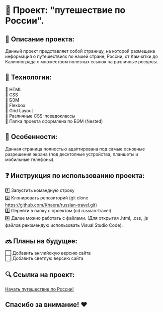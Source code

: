 # :bear: Проект: "путешествие по России".

## :open_file_folder: Описание проекта:
Данный проект представляет собой страницу, на которой размещена информация о путешествиях по нашей стране, России, от Камчатки до Калининграда с множеством полезных ссылок на различные ресурсы.

## :wrench: Технологии:
:small_orange_diamond: HTML    
:small_orange_diamond: CSS    
:small_orange_diamond: БЭМ    
:small_orange_diamond: Flexbox    
:small_orange_diamond: Grid Layout    
:small_orange_diamond: Различные CSS-псевдоклассы    
:small_orange_diamond: Папка проекта оформлена по БЭМ (Nested)

## :eyes: Особенности:
Данная страница полностью адаптирована под самые основные разрешения экрана (под десктопные устройства, планшеты и мобильные телефоны).

## :question: Инструкция по использованию проекта:
:one: Запустить командную строку    
:two: Клонировать репозиторий (git clone https://github.com/Khaera/russian-travel.git)    
:three: Перейти в папку с проектом (cd russian-travel)    
:four: Далее можно работать с файлами. (Для открытия .html, .css, .js файлов рекомендую использовать Visual Studio Code).

## :soon: Планы на будущее: 
:white_large_square: Добавить английскую версию сайта    
:white_large_square: Добавить светлую версию сайта

## :mag: Ссылка на проект: 
[Начать путешествие по России!](https://khaera.github.io/russian-travel/)

## Спасибо за внимание! :heart:


